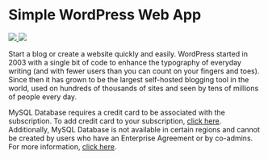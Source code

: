 # Simple WordPress Web App 

<a href="https://portal.azure.com/#create/Microsoft.Template/uri/https%3A%2F%2Fraw.githubusercontent.com%2FSunbuild%2Fazure-quickstart-templates%2Fmaster%2Fwordpress-webapp-simple%2Fazuredeploy.json" target="_blank">
  <img src="http://azuredeploy.net/deploybutton.png"/>
</a>
<a href="http://armviz.io/#/?load=https%3A%2F%2Fraw.githubusercontent.com%2FSunbuild%2Fazure-quickstart-templates%2Fmaster%2Fwordpress-webapp-simple%2Fazuredeploy.json" target="_blank">
  <img src="http://armviz.io/visualizebutton.png"/>
</a>

Start a blog or create a website quickly and easily. WordPress started in 2003 with a single bit of code to enhance the typography of everyday writing (and with fewer users than you can count on your fingers and toes). Since then it has grown to be the largest self-hosted blogging tool in the world, used on hundreds of thousands of sites and seen by tens of millions of people every day.

MySQL Database requires a credit card to be associated with the subscription. To add credit card to your subscription, [click here](http://account.windowsazure.com/subscriptions). Additionally, MySQL Database is not available in certain regions and cannot be created by users who have an Enterprise Agreement or by co-admins. For more information, [click here](http://go.microsoft.com/fwlink/?LinkId=268693).